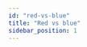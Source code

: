 ```yaml
---
id: "red-vs-blue"
title: "Red vs blue"
sidebar_position: 1
---
```


<!-- Opis sekcji: Red vs blue -->

